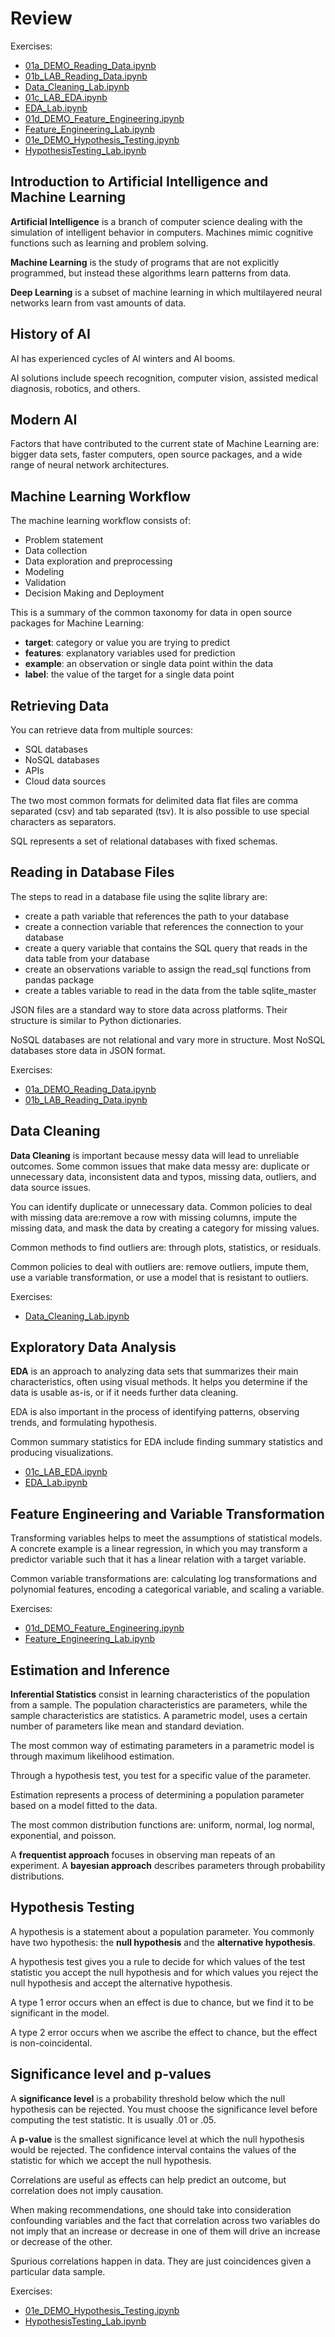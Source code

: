 # Review

Exercises:

- [01a_DEMO_Reading_Data.ipynb](https://colab.research.google.com/github/iliyaML/ibm-machine-learning/blob/main/exploratory-data-analysis/01a_DEMO_Reading_Data.ipynb)
- [01b_LAB_Reading_Data.ipynb](https://colab.research.google.com/github/iliyaML/ibm-machine-learning/blob/main/exploratory-data-analysis/01b_LAB_Reading_Data.ipynb)
- [Data_Cleaning_Lab.ipynb](https://colab.research.google.com/github/iliyaML/ibm-machine-learning/blob/main/exploratory-data-analysis/Data_Cleaning_Lab.ipynb)
- [01c_LAB_EDA.ipynb](https://colab.research.google.com/github/iliyaML/ibm-machine-learning/blob/main/exploratory-data-analysis/01c_LAB_EDA.ipynb)
- [EDA_Lab.ipynb](https://colab.research.google.com/github/iliyaML/ibm-machine-learning/blob/main/exploratory-data-analysis/EDA_Lab.ipynb)
- [01d_DEMO_Feature_Engineering.ipynb](https://colab.research.google.com/github/iliyaML/ibm-machine-learning/blob/main/exploratory-data-analysis/01d_DEMO_Feature_Engineering.ipynb)
- [Feature_Engineering_Lab.ipynb](https://colab.research.google.com/github/iliyaML/ibm-machine-learning/blob/main/exploratory-data-analysis/Feature_Engineering_Lab.ipynb)
- [01e_DEMO_Hypothesis_Testing.ipynb](https://colab.research.google.com/github/iliyaML/ibm-machine-learning/blob/main/exploratory-data-analysis/01e_DEMO_Hypothesis_Testing.ipynb)
- [HypothesisTesting_Lab.ipynb](https://colab.research.google.com/github/iliyaML/ibm-machine-learning/blob/main/exploratory-data-analysis/HypothesisTesting_Lab.ipynb)

## Introduction to Artificial Intelligence and Machine Learning

**Artificial Intelligence** is a branch of computer science dealing with the simulation of intelligent behavior in computers. Machines mimic cognitive functions such as learning and problem solving.

**Machine Learning** is the study of programs that are not explicitly programmed, but instead these algorithms learn patterns from data.

**Deep Learning** is a subset of machine learning in which multilayered neural networks learn from vast amounts of data.

## History of AI

AI has experienced cycles of AI winters and AI booms.

AI solutions include speech recognition, computer vision, assisted medical diagnosis, robotics, and others.

## Modern AI

Factors that have contributed to the current state of Machine Learning are: bigger data sets, faster computers, open source packages, and a wide range of neural network architectures.

## Machine Learning Workflow

The machine learning workflow consists of:

- Problem statement
- Data collection
- Data exploration and preprocessing
- Modeling
- Validation
- Decision Making and Deployment

This is a summary of the common taxonomy for data in open source packages for Machine Learning:

- **target**: category or value you are trying to predict
- **features**: explanatory variables used for prediction
- **example**: an observation or single data point within the data
- **label**: the value of the target for a single data point

## Retrieving Data

You can retrieve data from multiple sources:

- SQL databases
- NoSQL databases
- APIs
- Cloud data sources

The two most common formats for delimited data flat files are comma separated (csv) and tab separated (tsv). It is also possible to use special characters as separators.

SQL represents a set of relational databases with fixed schemas.

## Reading in Database Files

The steps to read in a database file using the sqlite library are:

- create a path variable that references the path to your database
- create a connection variable that references the connection to your database
- create a query variable that contains the SQL query that reads in the data table from your database
- create an observations variable to assign the read_sql functions from pandas package
- create a tables variable to read in the data from the table sqlite_master

JSON files are a standard way to store data across platforms. Their structure is similar to Python dictionaries.

NoSQL databases are not relational and vary more in structure. Most NoSQL databases store data in JSON format.

Exercises:

- [01a_DEMO_Reading_Data.ipynb](https://colab.research.google.com/github/iliyaML/ibm-machine-learning/blob/main/exploratory-data-analysis/01a_DEMO_Reading_Data.ipynb)
- [01b_LAB_Reading_Data.ipynb](https://colab.research.google.com/github/iliyaML/ibm-machine-learning/blob/main/exploratory-data-analysis/01b_LAB_Reading_Data.ipynb)

## Data Cleaning

**Data Cleaning** is important because messy data will lead to unreliable outcomes. Some common issues that make data messy are: duplicate or unnecessary data, inconsistent data and typos, missing data, outliers, and data source issues.

You can identify duplicate or unnecessary data. Common policies to deal with missing data are:remove a row with missing columns, impute the missing data, and mask the data by creating a category for missing values.

Common methods to find outliers are: through plots, statistics, or residuals.

Common policies to deal with outliers are: remove outliers, impute them, use a variable transformation, or use a model that is resistant to outliers.

Exercises:

- [Data_Cleaning_Lab.ipynb](https://colab.research.google.com/github/iliyaML/ibm-machine-learning/blob/main/exploratory-data-analysis/Data_Cleaning_Lab.ipynb)

## Exploratory Data Analysis

**EDA** is an approach to analyzing data sets that summarizes their main characteristics, often using visual methods. It helps you determine if the data is usable as-is, or if it needs further data cleaning.

EDA is also important in the process of identifying patterns, observing trends, and formulating hypothesis.

Common summary statistics for EDA include finding summary statistics and producing visualizations.

- [01c_LAB_EDA.ipynb](https://colab.research.google.com/github/iliyaML/ibm-machine-learning/blob/main/exploratory-data-analysis/01c_LAB_EDA.ipynb)
- [EDA_Lab.ipynb](https://colab.research.google.com/github/iliyaML/ibm-machine-learning/blob/main/exploratory-data-analysis/EDA_Lab.ipynb)

## Feature Engineering and Variable Transformation

Transforming variables helps to meet the assumptions of statistical models. A concrete example is a linear regression, in which you may transform a predictor variable such that it has a linear relation with a target variable.

Common variable transformations are: calculating log transformations and polynomial features, encoding a categorical variable, and scaling a variable.

Exercises:

- [01d_DEMO_Feature_Engineering.ipynb](https://colab.research.google.com/github/iliyaML/ibm-machine-learning/blob/main/exploratory-data-analysis/01d_DEMO_Feature_Engineering.ipynb)
- [Feature_Engineering_Lab.ipynb](https://colab.research.google.com/github/iliyaML/ibm-machine-learning/blob/main/exploratory-data-analysis/Feature_Engineering_Lab.ipynb)

## Estimation and Inference

**Inferential Statistics** consist in learning characteristics of the population from a sample. The population characteristics are parameters, while the sample characteristics are statistics. A parametric model, uses a certain number of parameters like mean and standard deviation.

The most common way of estimating parameters in a parametric model is through maximum likelihood estimation.

Through a hypothesis test, you test for a specific value of the parameter.

Estimation represents a process of determining a population parameter based on a model fitted to the data.

The most common distribution functions are: uniform, normal, log normal, exponential, and poisson.

A **frequentist approach** focuses in observing man repeats of an experiment. A **bayesian approach** describes parameters through probability distributions.

## Hypothesis Testing

A hypothesis is a statement about a population parameter. You commonly have two hypothesis: the **null hypothesis** and the **alternative hypothesis**.

A hypothesis test gives you a rule to decide for which values of the test statistic you accept the null hypothesis and for which values you reject the null hypothesis and accept the alternative hypothesis.

A type 1 error occurs when an effect is due to chance, but we find it to be significant in the model.

A type 2 error occurs when we ascribe the effect to chance, but the effect is non-coincidental.

## Significance level and p-values

A **significance level** is a probability threshold below which the null hypothesis can be rejected. You must choose the significance level before computing the test statistic. It is usually .01 or .05.

A **p-value** is the smallest significance level at which the null hypothesis would be rejected. The confidence interval contains the values of the statistic for which we accept the null hypothesis.

Correlations are useful as effects can help predict an outcome, but correlation does not imply causation.

When making recommendations, one should take into consideration confounding variables and the fact that correlation across two variables do not imply that an increase or decrease in one of them will drive an increase or decrease of the other.

Spurious correlations happen in data. They are just coincidences given a particular data sample.

Exercises:

- [01e_DEMO_Hypothesis_Testing.ipynb](https://colab.research.google.com/github/iliyaML/ibm-machine-learning/blob/main/exploratory-data-analysis/01e_DEMO_Hypothesis_Testing.ipynb)
- [HypothesisTesting_Lab.ipynb](https://colab.research.google.com/github/iliyaML/ibm-machine-learning/blob/main/exploratory-data-analysis/HypothesisTesting_Lab.ipynb)
